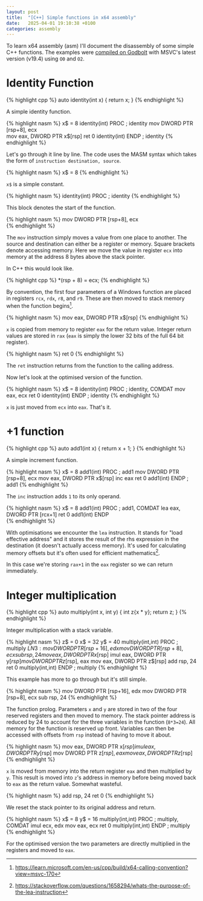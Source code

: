 ```yaml
---
layout: post
title:  "[C++] Simple functions in x64 assembly"
date:   2025-04-01 19:10:38 +0100
categories: assembly
---
```


To learn x64 assembly (asm) I'll document the disassembly of some simple C++ functions.
The examples were [compiled on Godbolt](https://godbolt.org/z/4hEYfx3KW) with MSVC's latest version (v19.4) using  `O0` and `O2`.

# Identity Function

{% highlight cpp %}
auto identity(int x) {
    return x;
}
{% endhighlight %}

A simple identity function.

{% highlight nasm %}
x$ = 8
identity(int) PROC                              ; identity
        mov     DWORD PTR [rsp+8], ecx  
        mov     eax, DWORD PTR x$[rsp]
        ret     0
identity(int) ENDP                              ; identity
{% endhighlight %}

Let's go through it line by line.
The code uses the MASM syntax which takes the form of `instruction destination, source`.

{% highlight nasm %}
x$ = 8
{% endhighlight %}

`x$` is a simple constant.

{% highlight nasm %}
identity(int) PROC                              ; identity
{% endhighlight %}

This block denotes the start of the function.

{% highlight nasm %}
mov     DWORD PTR [rsp+8], ecx  
{% endhighlight %}

The `mov` instruction simply moves a value from one place to another.
The source and destination can either be a register or memory.
Square brackets denote accessing memory.
Here we move the value in register `ecx` into memory at the address 8 bytes above the stack pointer.

In C++ this would look like.

{% highlight cpp %}
    *(rsp + 8) = ecx;
{% endhighlight %}

By convention, the first four parameters of a Windows function are placed in registers `rcx`, `rdx`, `r8`, and `r9`.
These are then moved to stack memory when the function begins[^1].

{% highlight nasm %}
mov     eax, DWORD PTR x$[rsp]
{% endhighlight %}

`x` is copied from memory to register `eax` for the return value.
Integer return values are stored in `rax` (`eax` is simply the lower 32 bits of the full 64 bit register).

{% highlight nasm %}
ret     0
{% endhighlight %}

The `ret` instruction returns from the function to the calling address.

Now let's look at the optimised version of the function.

{% highlight nasm %}
x$ = 8
identity(int) PROC                              ; identity, COMDAT
        mov     eax, ecx
        ret     0
identity(int) ENDP                              ; identity
{% endhighlight %}

`x` is just moved from `ecx` into `eax`. That's it.

# +1 function

{% highlight cpp %}
auto add1(int x) {
    return x + 1;
}
{% endhighlight %}

A simple increment function.

{% highlight nasm %}
x$ = 8
add1(int) PROC                                  ; add1
        mov     DWORD PTR [rsp+8], ecx
        mov     eax, DWORD PTR x$[rsp]
        inc     eax
        ret     0
add1(int) ENDP                                  ; add1
{% endhighlight %}

The `inc` instruction adds `1` to its only operand.

{% highlight nasm %}
x$ = 8
add1(int) PROC                                  ; add1, COMDAT
        lea     eax, DWORD PTR [rcx+1]
        ret     0
add1(int) ENDP    
{% endhighlight %}

With optimisations we encounter the `lea` instruction.
It stands for "load effective address" and it stores the result of the rhs expression in the destination (it doesn't actually access memory).
It's used for calculating memory offsets but it's often used for efficient mathematics[^2].

In this case we're storing `rax+1` in the `eax` register so we can return immediately.

# Integer multiplication

{% highlight cpp %}
auto multiply(int x, int y) {
    int z{x * y};
    return z;
}
{% endhighlight %}

Integer multiplication with a stack variable.

{% highlight nasm %}
z$ = 0
x$ = 32
y$ = 40
multiply(int,int) PROC                       ; multiply
$LN3:
        mov     DWORD PTR [rsp+16], edx
        mov     DWORD PTR [rsp+8], ecx
        sub     rsp, 24
        mov     eax, DWORD PTR x$[rsp]
        imul    eax, DWORD PTR y$[rsp]
        mov     DWORD PTR z$[rsp], eax
        mov     eax, DWORD PTR z$[rsp]
        add     rsp, 24
        ret     0
multiply(int,int) ENDP                       ; multiply
{% endhighlight %}

This example has more to go through but it's still simple.

{% highlight nasm %}
mov     DWORD PTR [rsp+16], edx
mov     DWORD PTR [rsp+8], ecx
sub     rsp, 24
{% endhighlight %}

The function prolog. 
Parameters `x` and `y` are stored in two of the four reserved registers and then moved to memory.
The stack pointer address is reduced by 24 to account for the three variables in the function (`8*3=24`).
All memory for the function is reserved up front.
Variables can then be accessed with offsets from `rsp` instead of having to move it about.

{% highlight nasm %}
mov     eax, DWORD PTR x$[rsp]
imul    eax, DWORD PTR y$[rsp]
mov     DWORD PTR z$[rsp], eax
mov     eax, DWORD PTR z$[rsp]
{% endhighlight %}

`x` is moved from memory into the return register `eax` and then multiplied by `y`.
This result is moved into `z`'s address in memory before being moved back to `eax` as the return value.
Somewhat wasteful.

{% highlight nasm %}
add     rsp, 24
ret     0
{% endhighlight %}

We reset the stack pointer to its original address and return.

{% highlight nasm %}
x$ = 8
y$ = 16
multiply(int,int) PROC                       ; multiply, COMDAT
        imul    ecx, edx
        mov     eax, ecx
        ret     0
multiply(int,int) ENDP                       ; multiply
{% endhighlight %}

For the optimised version the two parameters are directly multiplied in the registers and moved to `eax`.


[^1]: <https://learn.microsoft.com/en-us/cpp/build/x64-calling-convention?view=msvc-170>
[^2]: <https://stackoverflow.com/questions/1658294/whats-the-purpose-of-the-lea-instruction>